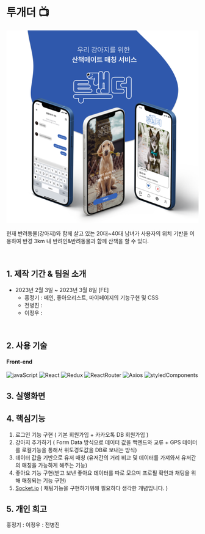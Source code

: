 # 투개더 📺

![](/images/2.png)

현재 반려동물(강아지)와 함께 살고 있는 20대~40대 남녀가 사용자의 위치 기반을 이용하여 반경 3km 내 반려인&반려동물과 함께 산책을 할 수 있다.

<br>

## 1. 제작 기간 & 팀원 소개


- 2023년 2월 3일 ~ 2023년 3월 8일
    [FE]
  - 홍정기 : 메인, 좋아요리스트, 마이페이지의 기능구현 및 CSS
  - 전병진 : 
  - 이정우 :

<br>

## 2. 사용 기술

#### Front-end

![javaScript](https://camo.githubusercontent.com/fe1c8df487dbc029d3a1819dcc5bf79e066f1307131191ac2b02de8c3c55da81/68747470733a2f2f696d672e736869656c64732e696f2f62616467652f4a6176615363726970742d4637444631453f7374796c653d266c6f676f3d4a617661536372697074266c6f676f436f6c6f723d7768697465)
![React](https://camo.githubusercontent.com/34c6a7afcc16731e2c4d73f3af9b275b172b2e46dc1e82be3f121a71fe067de9/68747470733a2f2f696d672e736869656c64732e696f2f62616467652f52656163742d3631444146423f7374796c653d266c6f676f3d5265616374266c6f676f436f6c6f723d7768697465)
![Redux](https://camo.githubusercontent.com/d58ceb12a14709c7049878ae358ef7628e42d4276108b758cbb66a8922e7ef3e/68747470733a2f2f696d672e736869656c64732e696f2f62616467652f52656475782d3736344142433f7374796c653d266c6f676f3d5265647578266c6f676f436f6c6f723d7768697465)
![ReactRouter](https://camo.githubusercontent.com/d257f8e18789ba1e6d34a9c63cbe150083c96b6f0da2eb059ae02422914ea80a/68747470733a2f2f696d672e736869656c64732e696f2f62616467652f526561637420526f757465722d4341343234353f7374796c653d266c6f676f3d526561637420526f75746572266c6f676f436f6c6f723d7768697465)
![Axios](https://camo.githubusercontent.com/809053601ae7a670d58865bd88e0f313cc5ced1c0915ff43aeb2ad1d1bf252c2/68747470733a2f2f696d672e736869656c64732e696f2f62616467652f4178696f732d3638323865323f7374796c653d)
![styledComponents](https://camo.githubusercontent.com/8d29f15964b1cb2254deccb293a2c444eee52078b3d448b6149c17c5ab40d2ce/68747470733a2f2f696d672e736869656c64732e696f2f62616467652f7374796c65642d636f6d706f6e656e74732d4442373039333f7374796c653d266c6f676f3d7374796c65642d636f6d706f6e656e7473266c6f676f436f6c6f723d7768697465)

## 3. 실행화면

## 4. 핵심기능

1. 로그인 기능 구현 ( 기본 회원가입 + 카카오톡 DB 회원가입 )
2. 강아지 추가하기 ( Form Data 방식으로 데이터 값을 백엔드와 교류 + GPS 데이터를 로컬기능을 통해서 위도경도값을 DB로 보내는 방식)
3. 데이터 값을 기반으로 유저 매칭 (유저간의 거리 비교 및 데이터를 가져와서 유저간의 매칭을 가능하게 해주는 기능)
4. 좋아요 기능 구현(받고 보낸 좋아요 데이터를 따로 모으며 프로필 확인과 채팅을 위해 매칭되는 기능 구현)
5. [Socket.io](http://Socket.io) ( 채팅기능을 구현하기위해 필요하다 생각한 개념입니다. )

## 5. 개인 회고

홍정기 :
이정우 :
전병진
